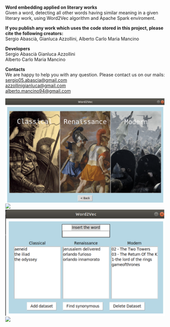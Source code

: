 **Word embedding applied on literary works** <br/> 
Given a word, detecting all other words having similar meaning in a given literary work, using Word2Vec algorithm and Apache Spark enviroment. 

**If you publish any work which uses the code stored in this project, please cite the following creators:** <br/>
Sergio Abascià, Gianluca Azzollini, Alberto Carlo  Maria Mancino

**Developers** <br/>
Sergio Abascià
Gianluca Azzollini  
Alberto Carlo Maria Mancino

**Contacts** <br/>
We are happy to help you with any question. Please contact us on our mails: <br/>
sergio05.abascia@gmail.com <br/>
azzollinigianluca@gmail.com <br/>
alberto.mancino94@gmail.com <br/>

![alt text](https://github.com/azzollinigianluca95/Word-Embedding-applied-on-literary-works/blob/master/screenshot1.png) <img src="image" width="40%"> <br/> 
![alt text](https://github.com/azzollinigianluca95/Word-Embedding-applied-on-literary-works/blob/master/screenshot2.png) <img src="image" width="40%"> <br/> 
